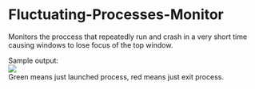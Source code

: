 # Fluctuating-Processes-Monitor
Monitors the proccess that repeatedly run and crash in a very short time causing windows to lose focus of the top window.

Sample output:<br>
<img src="http://i.imgur.com/JoWeqWn.png">
<br>
Green means just launched process, red means just exit process.
